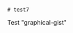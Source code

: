                                                                                                                                                                                     # test7
Test "graphical-gist"